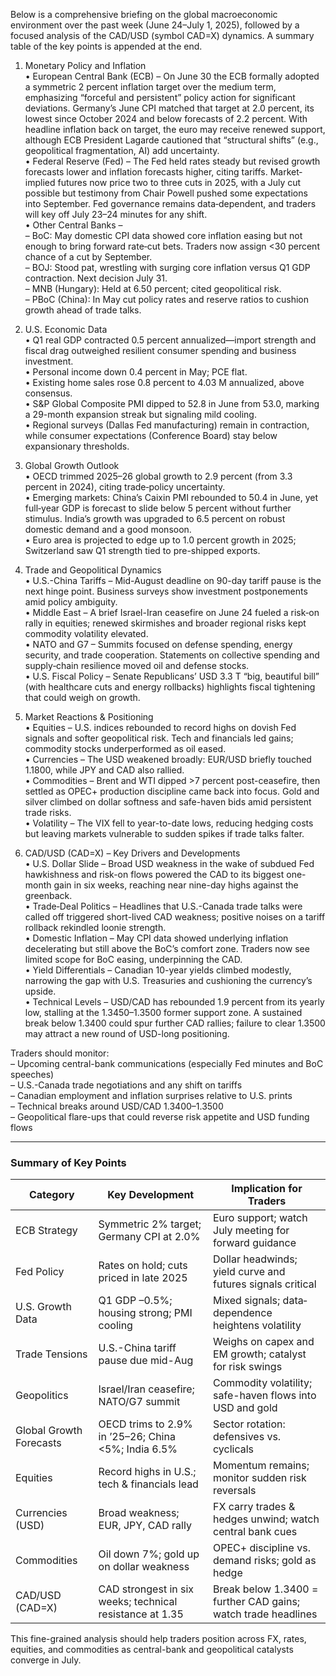Below is a comprehensive briefing on the global macroeconomic environment over the past week (June 24–July 1, 2025), followed by a focused analysis of the CAD/USD (symbol CAD=X) dynamics. A summary table of the key points is appended at the end.

1. Monetary Policy and Inflation  
   • European Central Bank (ECB) – On June 30 the ECB formally adopted a symmetric 2 percent inflation target over the medium term, emphasizing “forceful and persistent” policy action for significant deviations. Germany’s June CPI matched that target at 2.0 percent, its lowest since October 2024 and below forecasts of 2.2 percent. With headline inflation back on target, the euro may receive renewed support, although ECB President Lagarde cautioned that “structural shifts” (e.g., geopolitical fragmentation, AI) add uncertainty.  
   • Federal Reserve (Fed) – The Fed held rates steady but revised growth forecasts lower and inflation forecasts higher, citing tariffs. Market‐implied futures now price two to three cuts in 2025, with a July cut possible but testimony from Chair Powell pushed some expectations into September. Fed governance remains data‐dependent, and traders will key off July 23–24 minutes for any shift.  
   • Other Central Banks –  
      – BoC: May domestic CPI data showed core inflation easing but not enough to bring forward rate‐cut bets. Traders now assign <30 percent chance of a cut by September.  
      – BOJ: Stood pat, wrestling with surging core inflation versus Q1 GDP contraction. Next decision July 31.  
      – MNB (Hungary): Held at 6.50 percent; cited geopolitical risk.  
      – PBoC (China): In May cut policy rates and reserve ratios to cushion growth ahead of trade talks.  

2. U.S. Economic Data  
   • Q1 real GDP contracted 0.5 percent annualized—import strength and fiscal drag outweighed resilient consumer spending and business investment.  
   • Personal income down 0.4 percent in May; PCE flat.  
   • Existing home sales rose 0.8 percent to 4.03 M annualized, above consensus.  
   • S&P Global Composite PMI dipped to 52.8 in June from 53.0, marking a 29-month expansion streak but signaling mild cooling.  
   • Regional surveys (Dallas Fed manufacturing) remain in contraction, while consumer expectations (Conference Board) stay below expansionary thresholds.  

3. Global Growth Outlook  
   • OECD trimmed 2025–26 global growth to 2.9 percent (from 3.3 percent in 2024), citing trade‐policy uncertainty.  
   • Emerging markets: China’s Caixin PMI rebounded to 50.4 in June, yet full‐year GDP is forecast to slide below 5 percent without further stimulus. India’s growth was upgraded to 6.5 percent on robust domestic demand and a good monsoon.  
   • Euro area is projected to edge up to 1.0 percent growth in 2025; Switzerland saw Q1 strength tied to pre-shipped exports.  

4. Trade and Geopolitical Dynamics  
   • U.S.-China Tariffs – Mid-August deadline on 90-day tariff pause is the next hinge point. Business surveys show investment postponements amid policy ambiguity.  
   • Middle East – A brief Israel-Iran ceasefire on June 24 fueled a risk‐on rally in equities; renewed skirmishes and broader regional risks kept commodity volatility elevated.  
   • NATO and G7 – Summits focused on defense spending, energy security, and trade cooperation. Statements on collective spending and supply‐chain resilience moved oil and defense stocks.  
   • U.S. Fiscal Policy – Senate Republicans’ USD 3.3 T “big, beautiful bill” (with healthcare cuts and energy rollbacks) highlights fiscal tightening that could weigh on growth.  

5. Market Reactions & Positioning  
   • Equities – U.S. indices rebounded to record highs on dovish Fed signals and softer geopolitical risk. Tech and financials led gains; commodity stocks underperformed as oil eased.  
   • Currencies – The USD weakened broadly: EUR/USD briefly touched 1.1800, while JPY and CAD also rallied.  
   • Commodities – Brent and WTI dipped >7 percent post-ceasefire, then settled as OPEC+ production discipline came back into focus. Gold and silver climbed on dollar softness and safe-haven bids amid persistent trade risks.  
   • Volatility – The VIX fell to year-to-date lows, reducing hedging costs but leaving markets vulnerable to sudden spikes if trade talks falter.  

6. CAD/USD (CAD=X) – Key Drivers and Developments  
   • U.S. Dollar Slide – Broad USD weakness in the wake of subdued Fed hawkishness and risk-on flows powered the CAD to its biggest one-month gain in six weeks, reaching near nine-day highs against the greenback.  
   • Trade‐Deal Politics – Headlines that U.S.-Canada trade talks were called off triggered short-lived CAD weakness; positive noises on a tariff rollback rekindled loonie strength.  
   • Domestic Inflation – May CPI data showed underlying inflation decelerating but still above the BoC’s comfort zone. Traders now see limited scope for BoC easing, underpinning the CAD.  
   • Yield Differentials – Canadian 10-year yields climbed modestly, narrowing the gap with U.S. Treasuries and cushioning the currency’s upside.  
   • Technical Levels – USD/CAD has rebounded 1.9 percent from its yearly low, stalling at the 1.3450–1.3500 former support zone. A sustained break below 1.3400 could spur further CAD rallies; failure to clear 1.3500 may attract a new round of USD-long positioning.  

Traders should monitor:  
   – Upcoming central-bank communications (especially Fed minutes and BoC speeches)  
   – U.S.-Canada trade negotiations and any shift on tariffs  
   – Canadian employment and inflation surprises relative to U.S. prints  
   – Technical breaks around USD/CAD 1.3400–1.3500  
   – Geopolitical flare-ups that could reverse risk appetite and USD funding flows  

---  
### Summary of Key Points

| Category                   | Key Development                                          | Implication for Traders                                    |
|----------------------------|-----------------------------------------------------------|-------------------------------------------------------------|
| ECB Strategy               | Symmetric 2% target; Germany CPI at 2.0%                  | Euro support; watch July meeting for forward guidance        |
| Fed Policy                 | Rates on hold; cuts priced in late 2025                   | Dollar headwinds; yield curve and futures signals critical   |
| U.S. Growth Data           | Q1 GDP –0.5%; housing strong; PMI cooling                 | Mixed signals; data‐dependence heightens volatility          |
| Trade Tensions             | U.S.-China tariff pause due mid-Aug                       | Weighs on capex and EM growth; catalyst for risk swings      |
| Geopolitics                | Israel/Iran ceasefire; NATO/G7 summit                    | Commodity volatility; safe-haven flows into USD and gold     |
| Global Growth Forecasts    | OECD trims to 2.9% in ’25–26; China <5%; India 6.5%       | Sector rotation: defensives vs. cyclicals                    |
| Equities                   | Record highs in U.S.; tech & financials lead              | Momentum remains; monitor sudden risk reversals              |
| Currencies (USD)           | Broad weakness; EUR, JPY, CAD rally                       | FX carry trades & hedges unwind; watch central bank cues     |
| Commodities                | Oil down 7%; gold up on dollar weakness                   | OPEC+ discipline vs. demand risks; gold as hedge            |
| CAD/USD (CAD=X)            | CAD strongest in six weeks; technical resistance at 1.35  | Break below 1.3400 = further CAD gains; watch trade headlines|

This fine-grained analysis should help traders position across FX, rates, equities, and commodities as central-bank and geopolitical catalysts converge in July.